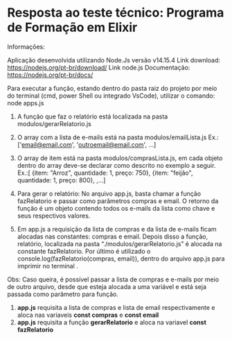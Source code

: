# Resposta ao teste técnico: Programa de Formação em Elixir 

Informações:

Aplicação desenvolvida utilizando Node.Js versão v14.15.4
Link download: https://nodejs.org/pt-br/download/
Link node.js Documentação: https://nodejs.org/pt-br/docs/

Para executar a função, estando dentro do pasta raiz do projeto por meio do terminal (cmd, power Shell ou integrado VsCode),
 utilizar o comando: node apps.js 

1. A função que faz o relatório está localizada na pasta modulos/gerarRelatorio.js

2. O array com a lista de e-mails está na pasta modulos/emailLista.js
 Ex.:['email@email.com', 'outroemail@email.com', ...]

3. O array de item está na pasta modulos/comprasLista.js, em cada objeto dentro do array deve-se declarar como descrito no exemplo a seguir.
 Ex.:[ {item: "Arroz", quantidade: 1, preço: 750}, {item: "feijão", quantidade: 1, preço: 800}, ,...]

4) Para gerar o relatório:
 No arquivo app.js, basta chamar a função fazRelatorio e passar como parâmetros compras e email. O retorno da função é um objeto contendo todos os e-mails da lista como chave e seus respectivos valores.

5) Em app.js a requisição da lista de compras e da lista de e-mails ficam alocadas nas constantes: compras e email. Depois disso a função, relatório, localizada na pasta “./modulos/gerarRelatorio.js” é alocada na constante fazRelatorio. Por último é utilizado o console.log(fazRelatorio(compras, email)), dentro do arquivo app.js para imprimir no terminal .

Obs: Caso queira, é possível passar a lista de compras e e-mails por meio de outro arquivo, desde que esteja alocada a uma variável e está seja passada como parâmetro para função.


1) **app.js** requisita a lista de compras e lista de email respectivamente e aloca nas variaveis **const compras**  e **const email**
2)  **app.js** requisita a função **gerarRelatorio** e aloca na variavel **const fazRelatorio**
